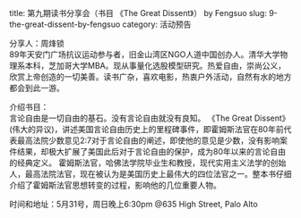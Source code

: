 title: 第九期读书分享会（书目 《The Great Dissent》） by Fengsuo
slug: 9-the-great-dissent-by-fengsuo
category: 活动预告

分享人：周烽锁<br>
89年天安门广场抗议运动参与者，旧金山湾区NGO人道中国创办人。清华大学物理系本科，芝加哥大学MBA。现从事量化选股模型研究。热爱自由，崇尚公义，欣赏上帝创造的一切美善。读书广杂，喜欢电影，热衷户外活动，自然有水的地方都会到此一游。

介绍书目：<br>
言论自由是一切自由的基石。没有言论自由就没有良知。
《The Great Dissent》(伟大的异议)，讲述美国言论自由历史上的里程碑事件，即霍姆斯法官在80年前代表最高法院少数意见2:7对于言论自由的阐述，即使他的意见是少数，没有影响案件结果，却极大扩展了美国此后对于言论自由的保护，成为80年以来的言论自由的经典定义。
霍姆斯法官，哈佛法学院毕业生和教授，现代实用主义法学的创始人，最高法院法官，现在被认为是美国历史上最伟大的四位法官之一。整本书仔细介绍了霍姆斯法官思想转变的过程，影响他的几位重要人物。

时间和地址：5月31号，周日晚上6:30pm
@635 High Street, Palo Alto

